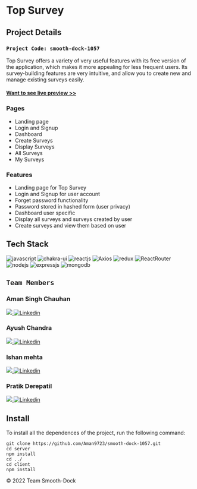 # Top Survey

## Project Details

### `Project Code: smooth-dock-1057`

Top Survey offers a variety of very useful features with its free version of the application, which makes it more appealing for less frequent users. Its survey-building features are very intuitive, and allow you to create new and manage existing surveys easily.

#### <a href="https://topsurvey.vercel.app/">Want to see live preview >></a>

### Pages

- Landing page
- Login and Signup
- Dashboard
- Create Surveys
- Display Surveys
- All Surveys
- My Surveys

### Features

- Landing page for Top Survey
- Login and Signup for user account
- Forget password functionality
- Password stored in hashed form (user privacy) 
- Dashboard user specific
- Display all surveys and surveys created by user
- Create surveys and view them based on user

## Tech Stack

<p>
<img src="https://img.shields.io/badge/JavaScript-323330?style=for-the-badge&logo=javascript&logoColor=F7DF1E" alt="javascript" />
<img src="https://img.shields.io/badge/Chakra%20UI-3bc7bd?style=for-the-badge&logo=chakraui&logoColor=white" alt="chakra-ui" />
<img src="https://img.shields.io/badge/React-20232A?style=for-the-badge&logo=react&logoColor=61DAFB" alt="reactjs" />
<img src="https://img.shields.io/badge/Axios-5A29E4?style=for-the-badge&logo=axios&logoColor=F7DF1E" alt="Axios" />
<img src="https://img.shields.io/badge/Redux-593D88?style=for-the-badge&logo=redux&logoColor=white" alt="redux" />
<img src="https://img.shields.io/badge/React%20Router-CA4245?style=for-the-badge&logo=ReactRouter&logoColor=F7DF1E" alt="ReactRouter" />
<img src="https://img.shields.io/badge/Node.js-339933?style=for-the-badge&logo=nodedotjs&logoColor=white" alt="nodejs" />
<img src="https://img.shields.io/badge/Express.js-000000?style=for-the-badge&logo=express&logoColor=white" alt="expressjs" />
<img src="https://img.shields.io/badge/MongoDB-4EA94B?style=for-the-badge&logo=mongodb&logoColor=white" alt="mongodb" />
</p>

## `Team Members`

### Aman Singh Chauhan

<a href="https://github.com/aman9723/">
<img src="https://camo.githubusercontent.com/fbc3df79ffe1a99e482b154b29262ecbb10d6ee4ed22faa82683aa653d72c4e1/68747470733a2f2f696d672e736869656c64732e696f2f62616467652f4769744875622d3130303030303f7374796c653d666f722d7468652d6261646765266c6f676f3d676974687562266c6f676f436f6c6f723d7768697465"/>
</a>
<a href="https://www.linkedin.com/in/aman9723/" target="_blank" >
<img src="https://img.shields.io/badge/LinkedIn-0A66C2?style=for-the-badge&logo=linkedin&logoColor=white" alt="Linkedin" /></a>

### Ayush Chandra

<a href="https://github.com/Ace0012">
<img src="https://camo.githubusercontent.com/fbc3df79ffe1a99e482b154b29262ecbb10d6ee4ed22faa82683aa653d72c4e1/68747470733a2f2f696d672e736869656c64732e696f2f62616467652f4769744875622d3130303030303f7374796c653d666f722d7468652d6261646765266c6f676f3d676974687562266c6f676f436f6c6f723d7768697465"/>
</a>
<a href="https://www.linkedin.com/in/ayush-chandra-54315b202/" target="_blank" >
<img src="https://img.shields.io/badge/LinkedIn-0A66C2?style=for-the-badge&logo=linkedin&logoColor=white" alt="Linkedin" /></a>

### Ishan mehta

<a href="https://github.com/ishaan8282">
<img src="https://camo.githubusercontent.com/fbc3df79ffe1a99e482b154b29262ecbb10d6ee4ed22faa82683aa653d72c4e1/68747470733a2f2f696d672e736869656c64732e696f2f62616467652f4769744875622d3130303030303f7374796c653d666f722d7468652d6261646765266c6f676f3d676974687562266c6f676f436f6c6f723d7768697465"/>
</a>
<a href="https://www.linkedin.com/in/ishan-mehta-948a83222/" target="_blank" >
<img src="https://img.shields.io/badge/LinkedIn-0A66C2?style=for-the-badge&logo=linkedin&logoColor=white" alt="Linkedin" /></a>

### Pratik Derepatil

<a href="https://github.com/pratikderepatil">
<img src="https://camo.githubusercontent.com/fbc3df79ffe1a99e482b154b29262ecbb10d6ee4ed22faa82683aa653d72c4e1/68747470733a2f2f696d672e736869656c64732e696f2f62616467652f4769744875622d3130303030303f7374796c653d666f722d7468652d6261646765266c6f676f3d676974687562266c6f676f436f6c6f723d7768697465"/>
</a>
<a href="https://www.linkedin.com/in/pratik-derepatil/" target="_blank" >
<img src="https://img.shields.io/badge/LinkedIn-0A66C2?style=for-the-badge&logo=linkedin&logoColor=white" alt="Linkedin" /></a>

## Install

To install all the dependences of the project, run the following command:
    
    git clone https://github.com/Aman9723/smooth-dock-1057.git
    cd server
    npm install
    cd ../
    cd client
    npm install

© 2022 Team Smooth-Dock
